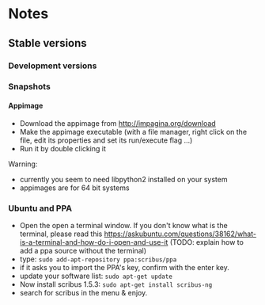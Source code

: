 # Notes

## Stable versions

### Development versions

### Snapshots

#### Appimage

- Download the appimage from http://impagina.org/download
- Make the appimage executable (with a file manager, right click on the file, edit its properties and set its run/execute flag ...)
- Run it by double clicking it

Warning:
- currently you seem to need libpython2 installed on your system
- appimages are for 64 bit systems

### Ubuntu and PPA

- Open the open a terminal window. If you don't know what is the terminal, please read this https://askubuntu.com/questions/38162/what-is-a-terminal-and-how-do-i-open-and-use-it (TODO: explain how to add a ppa source without the terminal)
- type: `sudo add-apt-repository ppa:scribus/ppa`
- if it asks you to import the PPA's key, confirm with the enter key.
- update your software list: `sudo apt-get update`
- Now install scribus 1.5.3: `sudo apt-get install scribus-ng`
- search for scribus in the menu & enjoy.
